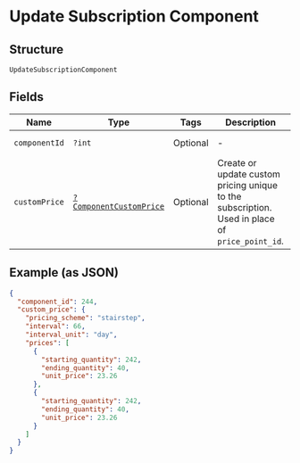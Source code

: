 
# Update Subscription Component

## Structure

`UpdateSubscriptionComponent`

## Fields

| Name | Type | Tags | Description | Getter | Setter |
|  --- | --- | --- | --- | --- | --- |
| `componentId` | `?int` | Optional | - | getComponentId(): ?int | setComponentId(?int componentId): void |
| `customPrice` | [`?ComponentCustomPrice`](../../doc/models/component-custom-price.md) | Optional | Create or update custom pricing unique to the subscription. Used in place of `price_point_id`. | getCustomPrice(): ?ComponentCustomPrice | setCustomPrice(?ComponentCustomPrice customPrice): void |

## Example (as JSON)

```json
{
  "component_id": 244,
  "custom_price": {
    "pricing_scheme": "stairstep",
    "interval": 66,
    "interval_unit": "day",
    "prices": [
      {
        "starting_quantity": 242,
        "ending_quantity": 40,
        "unit_price": 23.26
      },
      {
        "starting_quantity": 242,
        "ending_quantity": 40,
        "unit_price": 23.26
      }
    ]
  }
}
```

